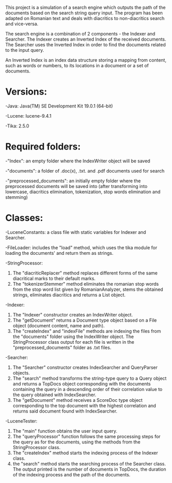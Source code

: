 This project is a simulation of a search engine which outputs the path of the documents based on the search string query input. The program has been adapted on Romanian text and deals with diacritics to non-diacritics search and vice-versa.

The search engine is a combination of 2 components - the Indexer and Searcher. The Indexer creates an Inverted Index of the received documents. The Searcher uses the Inverted Index in order to find the documents related to the input query.

An Inverted Index is an index data structure storing a mapping from content, such as words or numbers, to its locations in a document or a set of documents.

# Versions:
-Java: Java(TM) SE Development Kit 19.0.1 (64-bit)

-Lucene: lucene-9.4.1

-Tika: 2.5.0

# Required folders:
-"Index": an empty folder where the IndexWriter object will be saved

-"documents": a folder of .doc(x), .txt. and .pdf documents used for search

-"preprocessed_documents": an initially empty folder where the preprocessed documents will be saved into (after transforming into lowercase, diacritics elimination, tokenization, stop words elimination and stemming)

# Classes:
-LuceneConstants: a class file with static variables for Indexer and Searcher.

-FileLoader: includes the "load" method, which uses the tika module for loading the documents' and return them as strings.

-StringProcessor: 
1. The "diacriticReplacer" method replaces different forms of the same diacritical marks to their default marks.
2. The "tokenizerStemmer" method eliminates the romanian stop words from the stop word list given by RomanianAnalyzer, stems the obtained strings, eliminates diacritics and returns a List<String> object.

-Indexer:
1. The "Indexer" constructor creates an IndexWriter object.
2. The "getDocument" returns a Document type object based on a File object (document content, name and path).
3. The "createIndex" and "indexFile" methods are indexing the files from the "documents" folder using the IndexWriter object. The StringProcessor class output for each file is written in the "preprocessed_documents" folder as .txt files.

-Searcher:
1. The "Searcher" constructor creates IndexSearcher and QueryParser objects.
2. The "search" method transforms the string-type query to a Query object and returns a TopDocs object corresponding with the documents containing the query in a descending order of their correlation value to the query obtained with IndexSearcher.
3. The "getDocument" method receives a ScoreDoc type object corresponding to the top document with the highest correlation and returns said document found with IndexSearcher.

-LuceneTester:
1. The "main" function obtains the user input query.
2. The "queryProcessor" function follows the same processing steps for the query as for the documents, using the methods from the StringProcessor class.
3. The "createIndex" method starts the indexing process of the Indexer class.
4. the "search" method starts the searching process of the Searcher class. The output printed is the number of documents in TopDocs, the duration of the indexing process  and the path of the documents.
